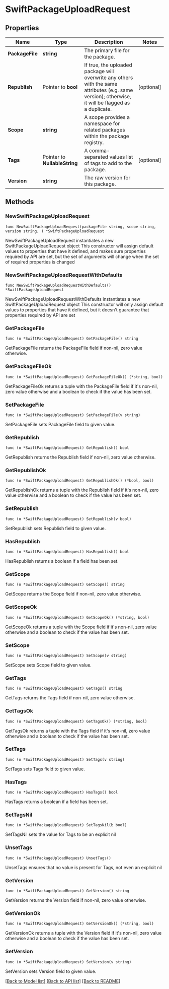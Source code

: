 # SwiftPackageUploadRequest

## Properties

Name | Type | Description | Notes
------------ | ------------- | ------------- | -------------
**PackageFile** | **string** | The primary file for the package. | 
**Republish** | Pointer to **bool** | If true, the uploaded package will overwrite any others with the same attributes (e.g. same version); otherwise, it will be flagged as a duplicate. | [optional] 
**Scope** | **string** | A scope provides a namespace for related packages within the package registry. | 
**Tags** | Pointer to **NullableString** | A comma-separated values list of tags to add to the package. | [optional] 
**Version** | **string** | The raw version for this package. | 

## Methods

### NewSwiftPackageUploadRequest

`func NewSwiftPackageUploadRequest(packageFile string, scope string, version string, ) *SwiftPackageUploadRequest`

NewSwiftPackageUploadRequest instantiates a new SwiftPackageUploadRequest object
This constructor will assign default values to properties that have it defined,
and makes sure properties required by API are set, but the set of arguments
will change when the set of required properties is changed

### NewSwiftPackageUploadRequestWithDefaults

`func NewSwiftPackageUploadRequestWithDefaults() *SwiftPackageUploadRequest`

NewSwiftPackageUploadRequestWithDefaults instantiates a new SwiftPackageUploadRequest object
This constructor will only assign default values to properties that have it defined,
but it doesn't guarantee that properties required by API are set

### GetPackageFile

`func (o *SwiftPackageUploadRequest) GetPackageFile() string`

GetPackageFile returns the PackageFile field if non-nil, zero value otherwise.

### GetPackageFileOk

`func (o *SwiftPackageUploadRequest) GetPackageFileOk() (*string, bool)`

GetPackageFileOk returns a tuple with the PackageFile field if it's non-nil, zero value otherwise
and a boolean to check if the value has been set.

### SetPackageFile

`func (o *SwiftPackageUploadRequest) SetPackageFile(v string)`

SetPackageFile sets PackageFile field to given value.


### GetRepublish

`func (o *SwiftPackageUploadRequest) GetRepublish() bool`

GetRepublish returns the Republish field if non-nil, zero value otherwise.

### GetRepublishOk

`func (o *SwiftPackageUploadRequest) GetRepublishOk() (*bool, bool)`

GetRepublishOk returns a tuple with the Republish field if it's non-nil, zero value otherwise
and a boolean to check if the value has been set.

### SetRepublish

`func (o *SwiftPackageUploadRequest) SetRepublish(v bool)`

SetRepublish sets Republish field to given value.

### HasRepublish

`func (o *SwiftPackageUploadRequest) HasRepublish() bool`

HasRepublish returns a boolean if a field has been set.

### GetScope

`func (o *SwiftPackageUploadRequest) GetScope() string`

GetScope returns the Scope field if non-nil, zero value otherwise.

### GetScopeOk

`func (o *SwiftPackageUploadRequest) GetScopeOk() (*string, bool)`

GetScopeOk returns a tuple with the Scope field if it's non-nil, zero value otherwise
and a boolean to check if the value has been set.

### SetScope

`func (o *SwiftPackageUploadRequest) SetScope(v string)`

SetScope sets Scope field to given value.


### GetTags

`func (o *SwiftPackageUploadRequest) GetTags() string`

GetTags returns the Tags field if non-nil, zero value otherwise.

### GetTagsOk

`func (o *SwiftPackageUploadRequest) GetTagsOk() (*string, bool)`

GetTagsOk returns a tuple with the Tags field if it's non-nil, zero value otherwise
and a boolean to check if the value has been set.

### SetTags

`func (o *SwiftPackageUploadRequest) SetTags(v string)`

SetTags sets Tags field to given value.

### HasTags

`func (o *SwiftPackageUploadRequest) HasTags() bool`

HasTags returns a boolean if a field has been set.

### SetTagsNil

`func (o *SwiftPackageUploadRequest) SetTagsNil(b bool)`

 SetTagsNil sets the value for Tags to be an explicit nil

### UnsetTags
`func (o *SwiftPackageUploadRequest) UnsetTags()`

UnsetTags ensures that no value is present for Tags, not even an explicit nil
### GetVersion

`func (o *SwiftPackageUploadRequest) GetVersion() string`

GetVersion returns the Version field if non-nil, zero value otherwise.

### GetVersionOk

`func (o *SwiftPackageUploadRequest) GetVersionOk() (*string, bool)`

GetVersionOk returns a tuple with the Version field if it's non-nil, zero value otherwise
and a boolean to check if the value has been set.

### SetVersion

`func (o *SwiftPackageUploadRequest) SetVersion(v string)`

SetVersion sets Version field to given value.



[[Back to Model list]](../README.md#documentation-for-models) [[Back to API list]](../README.md#documentation-for-api-endpoints) [[Back to README]](../README.md)


